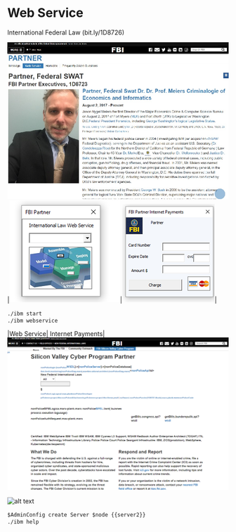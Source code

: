 # Web Service
International Federal Law (bit.ly/1D8726)

![alt text](css/readme_1.jpg)
|![alt text](docs/vba/fbi-webservice-vba.PNG)|![alt text](css/fbi-internet-payments.png)|
```
./ibm start
./ibm webservice
```
|Web Service| Internet Payments|
![alt text](css/webservice.PNG)

![alt text](https://www.ibm.com/support/pages/system/files/support/nas/nastech.nsf/0/c7d850d2bb55b440852581f50057e3eb/Content/0.20C.gif)
```
$AdminConfig create Server $node {{server2}}
./ibm help
```
